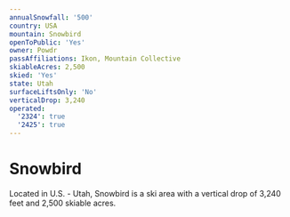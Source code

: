 ```yaml
---
annualSnowfall: '500'
country: USA
mountain: Snowbird
openToPublic: 'Yes'
owner: Powdr
passAffiliations: Ikon, Mountain Collective
skiableAcres: 2,500
skied: 'Yes'
state: Utah
surfaceLiftsOnly: 'No'
verticalDrop: 3,240
operated:
  '2324': true
  '2425': true
---
```



# Snowbird

Located in U.S. - Utah, Snowbird is a ski area with a vertical drop of 3,240 feet and 2,500 skiable acres.

